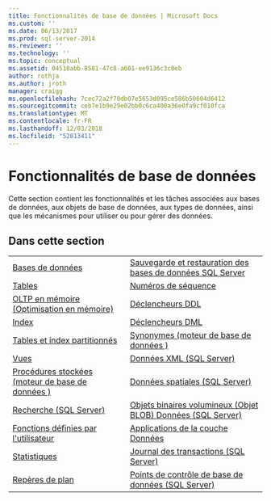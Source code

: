 ```yaml
---
title: Fonctionnalités de base de données | Microsoft Docs
ms.custom: ''
ms.date: 06/13/2017
ms.prod: sql-server-2014
ms.reviewer: ''
ms.technology: ''
ms.topic: conceptual
ms.assetid: 04518abb-8581-47c8-a601-ee9136c3c0eb
author: rothja
ms.author: jroth
manager: craigg
ms.openlocfilehash: 7cec72a2f70db07e5653d095ce586b50604d6412
ms.sourcegitcommit: ceb7e1b9e29e02bb0c6ca400a36e0fa9cf010fca
ms.translationtype: MT
ms.contentlocale: fr-FR
ms.lasthandoff: 12/03/2018
ms.locfileid: "52813411"
---
```

# <a name="database-features"></a>Fonctionnalités de base de données
  Cette section contient les fonctionnalités et les tâches associées aux bases de données, aux objets de base de données, aux types de données, ainsi que les mécanismes pour utiliser ou pour gérer des données.  
  
## <a name="in-this-section"></a>Dans cette section  
  
|||
|--|--|
|[Bases de données](databases/databases.md)|[Sauvegarde et restauration des bases de données SQL Server](backup-restore/back-up-and-restore-of-sql-server-databases.md)|  
|[Tables](tables/tables.md)|[Numéros de séquence](sequence-numbers/sequence-numbers.md)|[Importation et exportation en bloc de données &#40;SQL Server&#41;](import-export/bulk-import-and-export-of-data-sql-server.md)|  
|[OLTP en mémoire &#40;Optimisation en mémoire&#41;](in-memory-oltp/in-memory-oltp-in-memory-optimization.md)|[Déclencheurs DDL](triggers/ddl-triggers.md)|[Compression de données](data-compression/data-compression.md)|  
|[Index](indexes/indexes.md)|[Déclencheurs DML](triggers/dml-triggers.md)|[Objets OLE Automation dans Transact-SQL](stored-procedures/ole-automation-objects-in-transact-sql.md)|  
|[Tables et index partitionnés](partitions/partitioned-tables-and-indexes.md)|[Synonymes &#40;moteur de base de données &#41;](synonyms/synonyms-database-engine.md)|[Notifications d'événements](service-broker/event-notifications.md)|  
|[Vues](views/views.md)|[Données XML &#40;SQL Server&#41;](xml/xml-data-sql-server.md)|[Surveiller et régler les performances](performance/monitor-and-tune-for-performance.md)|  
|[Procédures stockées &#40;moteur de base de données &#41;](stored-procedures/stored-procedures-database-engine.md)|[Données spatiales &#40;SQL Server&#41;](spatial/spatial-data-sql-server.md)||  
|[Recherche &#40;SQL Server&#41;](../database-engine/search-sql-server.md)|[Objets binaires volumineux &#40;Objet BLOB&#41; Données &#40;SQL Server&#41;](blob/binary-large-object-blob-data-sql-server.md)||  
|[Fonctions définies par l'utilisateur](user-defined-functions/user-defined-functions.md)|[Applications de la couche Données](data-tier-applications/data-tier-applications.md)||  
|[Statistiques](statistics/statistics.md)|[Journal des transactions &#40;SQL Server&#41;](logs/the-transaction-log-sql-server.md)||  
|[Repères de plan](performance/plan-guides.md)|[Points de contrôle de base de données &#40;SQL Server&#41;](logs/database-checkpoints-sql-server.md)||  
  
  
